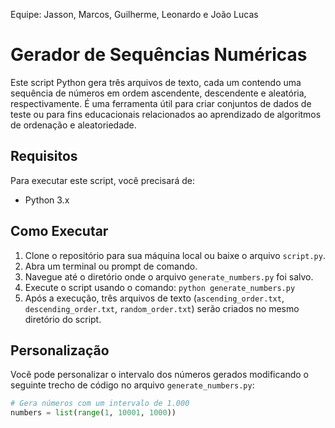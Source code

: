 Equipe: Jasson, Marcos,  Guilherme, Leonardo e João Lucas

# Gerador de Sequências Numéricas

Este script Python gera três arquivos de texto, cada um contendo uma sequência de números em ordem ascendente, descendente e aleatória, respectivamente. É uma ferramenta útil para criar conjuntos de dados de teste ou para fins educacionais relacionados ao aprendizado de algoritmos de ordenação e aleatoriedade.

## Requisitos

Para executar este script, você precisará de:

- Python 3.x

## Como Executar

1. Clone o repositório para sua máquina local ou baixe o arquivo `script.py`.
2. Abra um terminal ou prompt de comando.
3. Navegue até o diretório onde o arquivo `generate_numbers.py` foi salvo.
4. Execute o script usando o comando: `python generate_numbers.py`
5. Após a execução, três arquivos de texto (`ascending_order.txt`, `descending_order.txt`, `random_order.txt`) serão criados no mesmo diretório do script.

## Personalização

Você pode personalizar o intervalo dos números gerados modificando o seguinte trecho de código no arquivo `generate_numbers.py`:

```python
# Gera números com um intervalo de 1.000
numbers = list(range(1, 10001, 1000))
